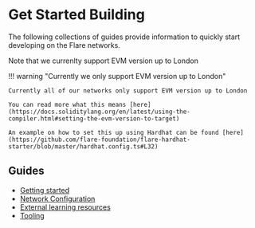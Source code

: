 # Get Started Building

The following collections of guides provide information to quickly start developing on the Flare networks.

Note that we currenlty support EVM version up to London

!!! warning "Currently we only support EVM version up to London"

    Currently all of our networks only support EVM version up to London

    You can read more what this means [here](https://docs.soliditylang.org/en/latest/using-the-compiler.html#setting-the-evm-version-to-target)

    An example on how to set this up using Hardhat can be found [here](https://github.com/flare-foundation/flare-hardhat-starter/blob/master/hardhat.config.ts#L32)


## Guides

* [Getting started](../dev/getting-started/index.md)
* [Network Configuration](../dev/tutorials/network-access/index.md)
* [External learning resources](../dev/external-resources.md)
* [Tooling](../dev/tools.md)

